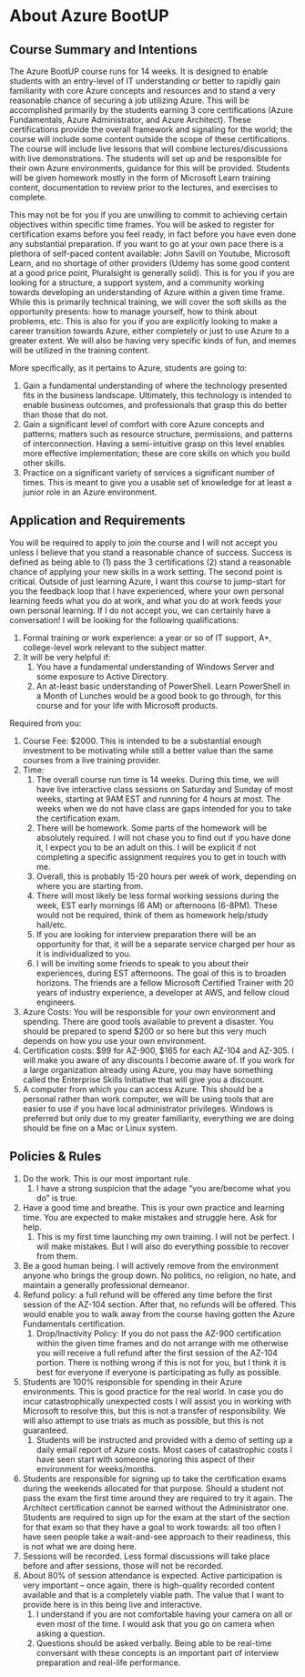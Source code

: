 # About Azure BootUP
## Course Summary and Intentions

The Azure BootUP course runs for 14 weeks. It is designed to enable students with an entry-level of IT understanding or better to rapidly gain familiarity with core Azure concepts and resources and to stand a very reasonable chance of securing a job utilizing Azure. This will be accomplished primarily by the students earning 3 core certifications (Azure Fundamentals, Azure Administrator, and Azure Architect). These certifications provide the overall framework and signaling for the world; the course will include some content outside the scope of these certifications. The course will include live lessons that will combine lectures/discussions with live demonstrations. The students will set up and be responsible for their own Azure environments, guidance for this will be provided. Students will be given homework mostly in the form of Microsoft Learn training content, documentation to review prior to the lectures, and exercises to complete.

This may not be for you if you are unwilling to commit to achieving certain objectives within specific time frames. You will be asked to register for certification exams before you feel ready, in fact before you have even done any substantial preparation. If you want to go at your own pace there is a plethora of self-paced content available: John Savill on Youtube, Microsoft Learn, and no shortage of other providers (Udemy has some good content at a good price point, Pluralsight is generally solid). 
This is for you if you are looking for a structure, a support system, and a community working towards developing an understanding of Azure within a given time frame. While this is primarily technical training, we will cover the soft skills as the opportunity presents: how to manage yourself, how to think about problems, etc. This is also for you if you are explicitly looking to make a career transition towards Azure, either completely or just to use Azure to a greater extent. We will also be having very specific kinds of fun, and memes will be utilized in the training content.

More specifically, as it pertains to Azure, students are going to: 
1.	Gain a fundamental understanding of where the technology presented fits in the business landscape. Ultimately, this technology is intended to enable business outcomes, and professionals that grasp this do better than those that do not. 
2.	Gain a significant level of comfort with core Azure concepts and patterns; matters such as resource structure, permissions, and patterns of interconnection. Having a semi-intuitive grasp on this level enables more effective implementation; these are core skills on which you build other skills. 
3.	Practice on a significant variety of services a significant number of times. This is meant to give you a usable set of knowledge for at least a junior role in an Azure environment.

## Application and Requirements
You will be required to apply to join the course and I will not accept you unless I believe that you stand a reasonable chance of success. Success is defined as being able to (1) pass the 3 certifications (2) stand a reasonable chance of applying your new skills in a work setting. The second point is critical. Outside of just learning Azure, I want this course to jump-start for you the feedback loop that I have experienced, where your own personal learning feeds what you do at work, and what you do at work feeds your own personal learning. If I do not accept you, we can certainly have a conversation!
I will be looking for the following qualifications:
1.	Formal training or work experience: a year or so of IT support, A+, college-level work relevant to the subject matter.
2.	It will be very helpful if: 
    1.	You have a fundamental understanding of Windows Server and some exposure to Active Directory. 
    2.	An at-least basic understanding of PowerShell. Learn PowerShell in a Month of Lunches would be a good book to go through, for this course and for your life with Microsoft products.

Required from you: 
1.	Course Fee: $2000. This is intended to be a substantial enough investment to be motivating while still a better value than the same courses from a live training provider.
2.	Time:
    1.	The overall course run time is 14 weeks. During this time, we will have live interactive class sessions on Saturday and Sunday of most weeks, starting at 9AM EST and running for 4 hours at most. The weeks when we do not have class are gaps intended for you to take the certification exam.
    2.	There will be homework. Some parts of the homework will be absolutely required. I will not chase you to find out if you have done it, I expect you to be an adult on this. I will be explicit if not completing a specific assignment requires you to get in touch with me. 
    3.	Overall, this is probably 15-20 hours per week of work, depending on where you are starting from.
    4.	There will most likely be less formal working sessions during the week, EST early mornings (6 AM) or afternoons (6-8PM). These would not be required, think of them as homework help/study hall/etc. 
    5.	If you are looking for interview preparation there will be an opportunity for that, it will be a separate service charged per hour as it is individualized to you.
    6.  I will be inviting some friends to speak to you about their experiences, during EST afternoons. The goal of this is to broaden horizons. The friends are a fellow Microsoft Certified Trainer with 20 years of industry experience, a developer at AWS, and fellow cloud engineers.  
3.	Azure Costs: You will be responsible for your own environment and spending. There are good tools available to prevent a disaster. You should be prepared to spend $200 or so here but this very much depends on how you use your own environment.
4.	Certification costs: $99 for AZ-900, $165 for each AZ-104 and AZ-305. I will make you aware of any discounts I become aware of. If you work for a large organization already using Azure, you may have something called the Enterprise Skills Initiative that will give you a discount.
5.  A computer from which you can access Azure. This should be a personal rather than work computer, we will be using tools that are easier to use if you have local administrator privileges. Windows is preferred but only due to my greater familiarity, everything we are doing should be fine on a Mac or Linux system. 
 
## Policies & Rules
1.	Do the work. This is our most important rule.
    1.	I have a strong suspicion that the adage “you are/become what you do” is true.  
2.	Have a good time and breathe. This is your own practice and learning time. You are expected to make mistakes and struggle here. Ask for help. 
    1.	This is my first time launching my own training. I will not be perfect. I will make mistakes. But I will also do everything possible to recover from them. 
3.	Be a good human being. I will actively remove from the environment anyone who brings the group down. No politics, no religion, no hate, and maintain a generally professional demeanor. 
4.	Refund policy: a full refund will be offered any time before the first session of the AZ-104 section. After that, no refunds will be offered. This would enable you to walk away from the course having gotten the Azure Fundamentals certification. 
    1.	Drop/Inactivity Policy: If you do not pass the AZ-900 certification within the given time frames and do not arrange with me otherwise you will receive a full refund after the first session of the AZ-104 portion. There is nothing wrong if this is not for you, but I think it is best for everyone if everyone is participating as fully as possible. 
5.	Students are 100% responsible for spending in their Azure environments. This is good practice for the real world. In case you do incur catastrophically unexpected costs I will assist you in working with Microsoft to resolve this, but this is not a transfer of responsibility. We will also attempt to use trials as much as possible, but this is not guaranteed.
    1.	Students will be instructed and provided with a demo of setting up a daily email report of Azure costs. Most cases of catastrophic costs I have seen start with someone ignoring this aspect of their environment for weeks/months. 
6.	Students are responsible for signing up to take the certification exams during the weekends allocated for that purpose. Should a student not pass the exam the first time around they are required to try it again. The Architect certification cannot be earned without the Administrator one. Students are required to sign up for the exam at the start of the section for that exam so that they have a goal to work towards: all too often I have seen people take a wait-and-see approach to their readiness, this is not what we are doing here. 
7.	Sessions will be recorded. Less formal discussions will take place before and after sessions, those will not be recorded. 
8.	About 80% of session attendance is expected. Active participation is very important – once again, there is high-quality recorded content available and that is a completely viable path. The value that I want to provide here is in this being live and interactive. 
    1.	I understand if you are not comfortable having your camera on all or even most of the time. I would ask that you go on camera when asking a question. 
    2.	Questions should be asked verbally. Being able to be real-time conversant with these concepts is an important part of interview preparation and real-life performance. 
